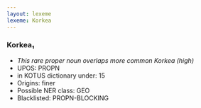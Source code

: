 ```yaml
---
layout: lexeme
lexeme: Korkea
---
```


###  Korkea₁

* _This rare proper noun overlaps more common *Korkea* (high)_
* UPOS:  PROPN
* in KOTUS dictionary under:  15
* Origins: finer 
* Possible NER class:  GEO
* Blacklisted:  PROPN-BLOCKING

